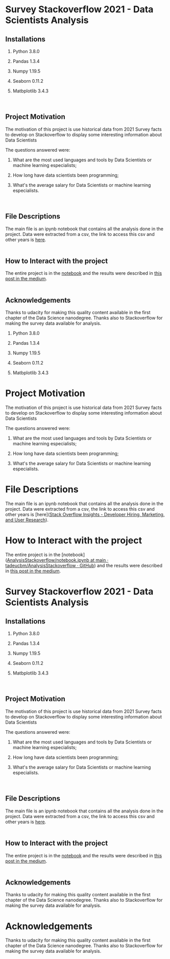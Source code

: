 # Survey Stackoverflow 2021 - Data Scientists Analysis

## Installations

1. Python 3.8.0

2. Pandas 1.3.4

3. Numpy 1.19.5

4. Seaborn 0.11.2

5. Matbplotlib 3.4.3   
   
   <br/>

## Project Motivation

The motivation of this project is use historical data from 2021 Survey facts to develop on Stackoverflow to display some interesting information about Data Scientists

The questions answered were:

1. What are the most used languages and tools by Data Scientists or machine learning especialists;

2. How long have data scientists been programming;

3. What's the average salary for Data Scientists or machine learning especialists.   
   
   <br/>

## File Descriptions

The main file is an ipynb notebook that contains all the analysis done in the project. Data were extracted from a csv, the link to access this csv and other years is [here](https://insights.stackoverflow.com/survey).   
<br/>

## How to Interact with the project

The entire project is in the [notebook](https://github.com/tadeucbm/AnalysisStackoverflow/blob/main/notebook.ipynb) and the results were described in [this post in the medium]().   
<br/>

## Acknowledgements

Thanks to udacity for making this quality content available in the first chapter of the Data Science nanodegree. Thanks also to Stackoverflow for making the survey data available for analysis.

1. Python 3.8.0

2. Pandas 1.3.4

3. Numpy 1.19.5

4. Seaborn 0.11.2

5. Matbplotlib 3.4.3
   
   

# Project Motivation



The motivation of this project is use historical data from 2021 Survey facts to develop on Stackoverflow to display some interesting information about Data Scientists

The questions answered were:

1.  What are the most used languages and tools by Data Scientists or machine learning especialists;

2. How long have data scientists been programming;

3. What's the average salary for Data Scientists or machine learning especialists.



# File Descriptions

The main file is an ipynb notebook that contains all the analysis done in the project. Data were extracted from a csv, the link to access this csv and other years is [here]([Stack Overflow Insights - Developer Hiring, Marketing, and User Research](https://insights.stackoverflow.com/survey)).



# How to Interact with the project

The entire project is in the [notebook]([AnalysisStackoverflow/notebook.ipynb at main · tadeucbm/AnalysisStackoverflow · GitHub](https://github.com/tadeucbm/AnalysisStackoverflow/blob/main/notebook.ipynb)) and the results were described in [this post in the medium]().

# Survey Stackoverflow 2021 - Data Scientists Analysis

## Installations

1. Python 3.8.0

2. Pandas 1.3.4

3. Numpy 1.19.5

4. Seaborn 0.11.2

5. Matbplotlib 3.4.3   
   
   <br/>

## Project Motivation

The motivation of this project is use historical data from 2021 Survey facts to develop on Stackoverflow to display some interesting information about Data Scientists

The questions answered were:

1. What are the most used languages and tools by Data Scientists or machine learning especialists;

2. How long have data scientists been programming;

3. What's the average salary for Data Scientists or machine learning especialists.   
   
   <br/>

## File Descriptions

The main file is an ipynb notebook that contains all the analysis done in the project. Data were extracted from a csv, the link to access this csv and other years is [here](https://insights.stackoverflow.com/survey).   
<br/>

## How to Interact with the project

The entire project is in the [notebook](https://github.com/tadeucbm/AnalysisStackoverflow/blob/main/notebook.ipynb) and the results were described in [this post in the medium]().   
<br/>

## Acknowledgements

Thanks to udacity for making this quality content available in the first chapter of the Data Science nanodegree. Thanks also to Stackoverflow for making the survey data available for analysis.

# Acknowledgements

Thanks to udacity for making this quality content available in the first chapter of the Data Science nanodegree. Thanks also to Stackoverflow for making the survey data available for analysis.
